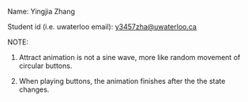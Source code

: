 Name: Yingjia Zhang

Student id (i.e. uwaterloo email): y3457zha@uwaterloo.ca

NOTE: 

1. Attract animation is not a sine wave, more like random movement of circular buttons.

2. When playing buttons, the animation finishes after the the state changes.